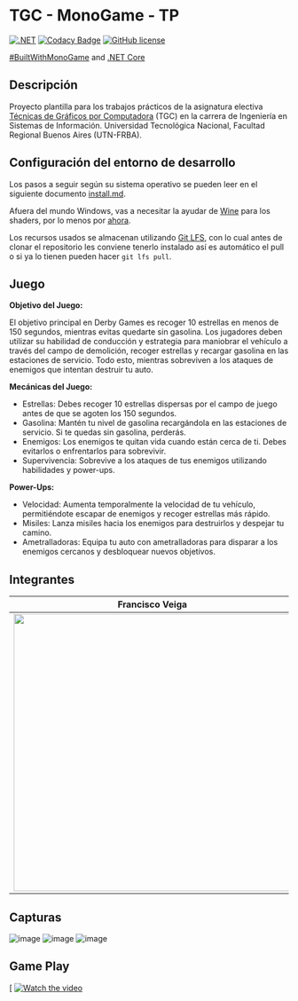 # TGC - MonoGame - TP

[![.NET](https://github.com/tgc-utn/tgc-monogame-tp/actions/workflows/dotnet.yml/badge.svg)](https://github.com/tgc-utn/tgc-monogame-tp/actions/workflows/dotnet.yml)
[![Codacy Badge](https://app.codacy.com/project/badge/Grade/63382c4441444632b06d83dcc6dab106)](https://app.codacy.com/gh/tgc-utn/tgc-monogame-tp/dashboard?utm_source=gh&utm_medium=referral&utm_content=&utm_campaign=Badge_grade)
[![GitHub license](https://img.shields.io/github/license/tgc-utn/tgc-monogame-tp.svg)](https://github.com/tgc-utn/tgc-monogame-tp/blob/master/LICENSE)

[#BuiltWithMonoGame](http://www.monogame.net) and [.NET Core](https://dotnet.microsoft.com)

## Descripción

Proyecto plantilla para los trabajos prácticos de la asignatura electiva [Técnicas de Gráficos por Computadora](http://tgc-utn.github.io/) (TGC) en la carrera de Ingeniería en Sistemas de Información. Universidad Tecnológica Nacional, Facultad Regional Buenos Aires (UTN-FRBA).

## Configuración del entorno de desarrollo

Los pasos a seguir según su sistema operativo se pueden leer en el siguiente documento [install.md](https://github.com/tgc-utn/tgc-monogame-samples/blob/master/docs/install/install.md).

Afuera del mundo Windows, vas a necesitar la ayudar de [Wine](https://www.winehq.org) para los shaders, por lo menos por [ahora](https://github.com/MonoGame/MonoGame/issues/2167).

Los recursos usados se almacenan utilizando [Git LFS](https://git-lfs.github.com), con lo cual antes de clonar el repositorio les conviene tenerlo instalado así es automático el pull o si ya lo tienen pueden hacer `git lfs pull`.

## Juego

**Objetivo del Juego:**

El objetivo principal en Derby Games es recoger 10 estrellas en menos de 150 segundos, mientras evitas quedarte sin gasolina. Los jugadores deben utilizar su habilidad de conducción y estrategia para maniobrar el vehículo a través del campo de demolición, recoger estrellas y recargar gasolina en las estaciones de servicio. Todo esto, mientras sobreviven a los ataques de enemigos que intentan destruir tu auto.

**Mecánicas del Juego:**

- Estrellas: Debes recoger 10 estrellas dispersas por el campo de juego antes de que se agoten los 150 segundos.
- Gasolina: Mantén tu nivel de gasolina recargándola en las estaciones de servicio. Si te quedas sin gasolina, perderás.
- Enemigos: Los enemigos te quitan vida cuando están cerca de ti. Debes evitarlos o enfrentarlos para sobrevivir.
- Supervivencia: Sobrevive a los ataques de tus enemigos utilizando habilidades y power-ups.

**Power-Ups:**

- Velocidad: Aumenta temporalmente la velocidad de tu vehículo, permitiéndote escapar de enemigos y recoger estrellas más rápido.
- Misiles: Lanza misiles hacia los enemigos para destruirlos y despejar tu camino.
- Ametralladoras: Equipa tu auto con ametralladoras para disparar a los enemigos cercanos y desbloquear nuevos objetivos.

## Integrantes

Francisco Veiga  |  Martin Gomez  | Pedro Baccaro | Luis Pulgar  |
------------     | -----------    |-------------  | -------------|
| <img src="https://github.com/tgc-utn/tgc-utn.github.io/blob/master/images/robotgc.png" height="500"> | <img src="https://github.com/tgc-utn/tgc-utn.github.io/blob/master/images/trofeotp.png" height="500"> |<img src="https://github.com/tgc-utn/tgc-utn.github.io/blob/master/images/trofeotp.png" height="500"> |<img src="https://github.com/tgc-utn/tgc-utn.github.io/blob/master/images/trofeotp.png" height="500"> |

## Capturas

![image](https://github.com/TinchoG24/2024-1C-3051-DerbyStudios/assets/129139843/921a0f79-db50-41c5-8819-c61126163c46)
![image](https://github.com/TinchoG24/2024-1C-3051-DerbyStudios/assets/129139843/293b3e13-5e06-41bf-aa2f-122b44f01c54)
![image](https://github.com/TinchoG24/2024-1C-3051-DerbyStudios/assets/129139843/d512efa4-5974-4bc8-9f99-62a67ed704f3)


## Game Play
[
[![Watch the video](https://img.youtube.com/vi/yzoQpn3tYas/0.jpg)](https://youtu.be/yzoQpn3tYas)
